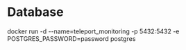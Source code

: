 # Database

docker run -d --name=teleport_monitoring -p 5432:5432 -e POSTGRES_PASSWORD=password postgres
